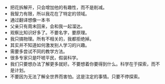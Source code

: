 - 把花拆解开，只会增加他的有趣性，而不是削减。
- 我智力有限，所以我花在了特定的领域。
- 通过翻译想像一本书
- 父亲只有周末回来，会和我一起溜达。
- 观察比知识好多了。不要名字，要原理。
- 我只搞物理。所有不相关的，我都拒绝掉。
- 其实并不知道如何激发别人学习的兴趣。
- 需要多尝试不同的教学方法。
- 很多专家只是吓唬平民，假装科学。
- 我们只要想办法了解更多就好。不要想着你要得到什么。科学在于探索，而不是计划。
- 不要因为无法了解全世界而害怕。这是注定的事情。只要不停探索。